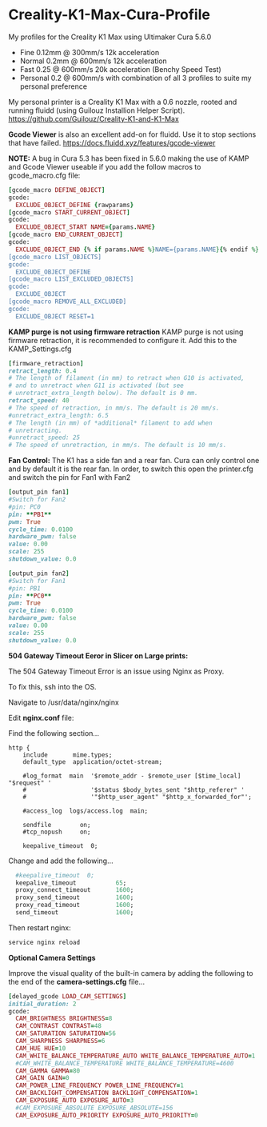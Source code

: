 # Creality-K1-Max-Cura-Profile
My profiles for the Creality K1 Max using Ultimaker Cura 5.6.0
  - Fine 0.12mm @ 300mm/s 12k acceleration
  - Normal 0.2mm @ 600mm/s 12k acceleration
  - Fast 0.25 @ 600mm/s 20k acceleration (Benchy Speed Test)
  - Personal 0.2 @ 600mm/s with combination of all 3 profiles to suite my personal preference


My personal printer is a Creality K1 Max with a 0.6 nozzle, rooted and running fluidd (using Guilouz Installion Helper Script).
https://github.com/Guilouz/Creality-K1-and-K1-Max


**Gcode Viewer** is also an excellent add-on for fluidd. Use it to stop sections that have failed.
https://docs.fluidd.xyz/features/gcode-viewer


**NOTE:** A bug in Cura 5.3 has been fixed in 5.6.0 making the use of KAMP and Gcode Viewer useable if you add the follow macros to gcode_macro.cfg file:
```ruby
[gcode_macro DEFINE_OBJECT]
gcode:
  EXCLUDE_OBJECT_DEFINE {rawparams}
[gcode_macro START_CURRENT_OBJECT]
gcode:
  EXCLUDE_OBJECT_START NAME={params.NAME}
[gcode_macro END_CURRENT_OBJECT]
gcode:
  EXCLUDE_OBJECT_END {% if params.NAME %}NAME={params.NAME}{% endif %}
[gcode_macro LIST_OBJECTS]
gcode:
  EXCLUDE_OBJECT_DEFINE
[gcode_macro LIST_EXCLUDED_OBJECTS]
gcode:
  EXCLUDE_OBJECT
[gcode_macro REMOVE_ALL_EXCLUDED]
gcode:
  EXCLUDE_OBJECT RESET=1
```
**KAMP purge is not using firmware retraction**
KAMP purge is not using firmware retraction, it is recommended to configure it. Add this to the KAMP_Settings.cfg

```ruby
[firmware_retraction]
retract_length: 0.4
# The length of filament (in mm) to retract when G10 is activated,
# and to unretract when G11 is activated (but see
# unretract_extra_length below). The default is 0 mm.
retract_speed: 40
# The speed of retraction, in mm/s. The default is 20 mm/s.
#unretract_extra_length: 6.5
# The length (in mm) of *additional* filament to add when
# unretracting.
#unretract_speed: 25
# The speed of unretraction, in mm/s. The default is 10 mm/s.
```

**Fan Control:**
The K1 has a side fan and a rear fan. Cura can only control one and by default it is the rear fan. In order, to switch this open the printer.cfg and switch the pin for Fan1 with Fan2

```ruby
[output_pin fan1]
#Switch for Fan2
#pin: PC0
pin: **PB1**
pwm: True
cycle_time: 0.0100
hardware_pwm: false
value: 0.00
scale: 255
shutdown_value: 0.0

[output_pin fan2]
#Switch for Fan1
#pin: PB1
pin: **PC0**
pwm: True
cycle_time: 0.0100
hardware_pwm: false
value: 0.00
scale: 255
shutdown_value: 0.0
```

**504 Gateway Timeout Eeror in Slicer on Large prints:**

The 504 Gateway Timeout Error is an issue using Nginx as Proxy.

To fix this, ssh into the OS.

Navigate to /usr/data/nginx/nginx

Edit **nginx.conf** file:

Find the following section...
```rubt
http {
    include       mime.types;
    default_type  application/octet-stream;

    #log_format  main  '$remote_addr - $remote_user [$time_local] "$request" '
    #                  '$status $body_bytes_sent "$http_referer" '
    #                  '"$http_user_agent" "$http_x_forwarded_for"';

    #access_log  logs/access.log  main;

    sendfile        on;
    #tcp_nopush     on;

    keepalive_timeout  0;
```

Change and add the following...
```ruby
  #keepalive_timeout  0;
  keepalive_timeout           65;
  proxy_connect_timeout       1600;
  proxy_send_timeout          1600;
  proxy_read_timeout          1600;
  send_timeout                1600;
```

Then restart nginx:
```ruby
service nginx reload
```

**Optional Camera Settings**

Improve the visual quality of the built-in camera by adding the following to the end of the **camera-settings.cfg** file...

```ruby
[delayed_gcode LOAD_CAM_SETTINGS]
initial_duration: 2
gcode:
  CAM_BRIGHTNESS BRIGHTNESS=8
  CAM_CONTRAST CONTRAST=48
  CAM_SATURATION SATURATION=56
  CAM_SHARPNESS SHARPNESS=6
  CAM_HUE HUE=10
  CAM_WHITE_BALANCE_TEMPERATURE_AUTO WHITE_BALANCE_TEMPERATURE_AUTO=1
  #CAM_WHITE_BALANCE_TEMPERATURE WHITE_BALANCE_TEMPERATURE=4600
  CAM_GAMMA GAMMA=80
  CAM_GAIN GAIN=0
  CAM_POWER_LINE_FREQUENCY POWER_LINE_FREQUENCY=1
  CAM_BACKLIGHT_COMPENSATION BACKLIGHT_COMPENSATION=1
  CAM_EXPOSURE_AUTO EXPOSURE_AUTO=3
  #CAM_EXPOSURE_ABSOLUTE EXPOSURE_ABSOLUTE=156
  CAM_EXPOSURE_AUTO_PRIORITY EXPOSURE_AUTO_PRIORITY=0
```


